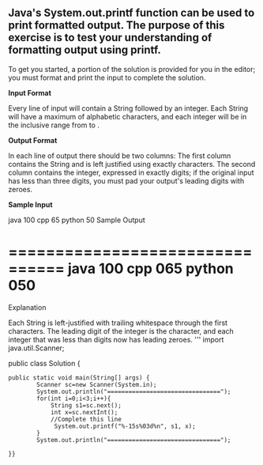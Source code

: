 ## Java's System.out.printf function can be used to print formatted output. The purpose of this exercise is to test your understanding of formatting output using printf.

To get you started, a portion of the solution is provided for you in the editor; you must format and print the input to complete the solution.

**Input Format**

Every line of input will contain a String followed by an integer.
Each String will have a maximum of  alphabetic characters, and each integer will be in the inclusive range from  to .

**Output Format**

In each line of output there should be two columns:
The first column contains the String and is left justified using exactly  characters.
The second column contains the integer, expressed in exactly  digits; if the original input has less than three digits, you must pad your output's leading digits with zeroes.

**Sample Input**

java 100
cpp 65
python 50
Sample Output

================================
java           100 
cpp            065 
python         050 
================================

Explanation

Each String is left-justified with trailing whitespace through the first  characters. The leading digit of the integer is the  character, and each integer that was less than  digits now has leading zeroes.
'''
import java.util.Scanner;

public class Solution {

    public static void main(String[] args) {
            Scanner sc=new Scanner(System.in);
            System.out.println("================================");
            for(int i=0;i<3;i++){
                String s1=sc.next();
                int x=sc.nextInt();
                //Complete this line
                 System.out.printf("%-15s%03d%n", s1, x);
            }
            System.out.println("================================");

    }}



